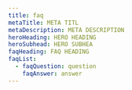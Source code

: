 ```yaml
---
title: faq
metaTitle: META TITL
metaDescription: META DESCRIPTION
heroHeading: HERO HEADING
heroSubhead: HERO SUBHEA
faqHeading: FAQ HEADING
faqList:
  - faqQuestion: question
    faqAnswer: answer
---
```

